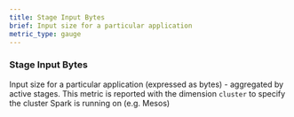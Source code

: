 ```yaml
---
title: Stage Input Bytes
brief: Input size for a particular application 
metric_type: gauge
---
```

### Stage Input Bytes
Input size for a particular application (expressed as bytes) - aggregated by active stages. This metric is reported with the dimension `cluster` to specify the cluster Spark is running on (e.g. Mesos)
